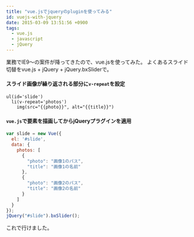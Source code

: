 ```yaml
---
title: "vue.jsでjqueryのpluginを使ってみる"
id: vuejs-with-jquery
date: 2015-03-09 13:51:56 +0900
tags:
  - vue.js
  - javascript
  - jQuery
---
```


業務でIE9〜の案件が降ってきたので、vue.jsを使ってみた。
よくあるスライド切替をvue.js + jQuery + jQuery.bxSliderで。

#### スライド画像が繰り返される部分に`v-repeat`を設定

```jade
ul(id='slide')
  li(v-repeat='photos')
    img(src="{{photo}}", alt="{{title}}")
```

#### `vue.js`で要素を描画してからjQueryプラグインを適用

~~~js
var slide = new Vue({
  el: '#slide',
  data: {
    photos: [
      {
        "photo": "画像1のパス",
        "title": "画像1の名前"
      },
      {
        "photo": "画像2のパス",
        "title": "画像2の名前"
      }
    ]
  }
});
jQuery("#slide").bxSlider();
~~~

これで行けました。
